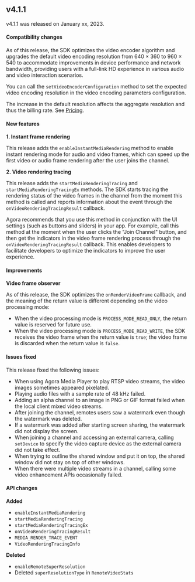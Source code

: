 ## v4.1.1

 v4.1.1 was released on January xx, 2023.


 #### Compatibility changes

 As of this release, the SDK optimizes the video encoder algorithm and upgrades the default video encoding resolution from 640 × 360 to 960 × 540 to accommodate improvements in device performance and network bandwidth, providing users with a full-link HD experience in various audio and video interaction scenarios.

 You can call the `setVideoEncoderConfiguration` method to set the expected video encoding resolution in the video encoding parameters configuration.

<div class="alert note">The increase in the default resolution affects the aggregate resolution and thus the billing rate. See <a href="./billing_rtc_ng">Pricing</a>.</div>

 #### New features

 **1. Instant frame rendering**

 This release adds the `enableInstantMediaRendering` method to enable instant rendering mode for audio and video frames, which can speed up the first video or audio frame rendering after the user joins the channel.

 **2. Video rendering tracing**

 This release adds the `startMediaRenderingTracing` and `startMediaRenderingTracingEx` methods. The SDK starts tracing the rendering status of the video frames in the channel from the moment this method is called and reports information about the event through the `onVideoRenderingTracingResult` callback.

 Agora recommends that you use this method in conjunction with the UI settings (such as buttons and sliders) in your app. For example, call this method at the moment when the user clicks the "Join Channel" button, and then get the indicators in the video frame rendering process through the `onVideoRenderingTracingResult` callback. This enables developers to facilitate developers to optimize the indicators to improve the user experience.

 #### Improvements

 **Video frame observer**

 As of this release, the SDK optimizes the `onRenderVideoFrame` callback, and the meaning of the return value is different depending on the video processing mode:

 - When the video processing mode is `PROCESS_MODE_READ_ONLY`, the return value is reserved for future use.
 - When the video processing mode is `PROCESS_MODE_READ_WRITE`, the SDK receives the video frame when the return value is `true`; the video frame is discarded when the return value is `false`.

 #### Issues fixed

 This release fixed the following issues:

 - When using Agora Media Player to play RTSP video streams, the video images sometimes appeared pixelated. 
 - Playing audio files with a sample rate of 48 kHz failed.
 - Adding an alpha channel to an image in PNG or GIF format failed when the local client mixed video streams. 
 - After joining the channel, remotes users saw a watermark even though the watermark was deleted. 
 - If a watermark was added after starting screen sharing, the watermark did not display the screen. 
 - When joining a channel and accessing an external camera, calling `setDevice` to specify the video capture device as the external camera did not take effect. 
 - When trying to outline the shared window and put it on top, the shared window did not stay on top of other windows. 
 - When there were multiple video streams in a channel, calling some video enhancement APIs occasionally failed. 

 #### API changes

 **Added**

 - `enableInstantMediaRendering`
 - `startMediaRenderingTracing`
 - `startMediaRenderingTracingEx`
 - `onVideoRenderingTracingResult`
 - `MEDIA_RENDER_TRACE_EVENT`
 - `VideoRenderingTracingInfo`

 **Deleted**

 - `enableRemoteSuperResolution`
 - Deleted `superResolutionType` in `RemoteVideoStats`